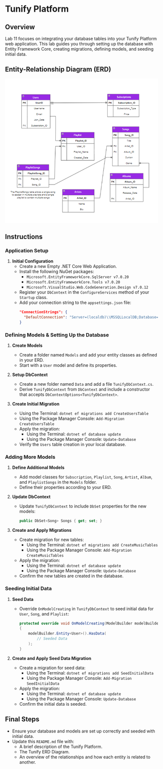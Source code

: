 # Tunify Platform


## Overview

Lab 11 focuses on integrating your database tables into your Tunify Platform web application. This lab guides you through setting up the database with Entity Framework Core, creating migrations, defining models, and seeding initial data.

## Entity-Relationship Diagram (ERD)

![ERD Diagram](images/Tunify.png)


## Instructions

### Application Setup

1. **Initial Configuration**
   - Create a new Empty .NET Core Web Application.
   - Install the following NuGet packages:
     - `Microsoft.EntityFrameworkCore.SqlServer v7.0.20`
     - `Microsoft.EntityFrameworkCore.Tools v7.0.20`
     - `Microsoft.VisualStudio.Web.CodeGeneration.Design v7.0.12`
   - Register your `DbContext` in the `ConfigureServices` method of your `Startup` class.
   - Add your connection string to the `appsettings.json` file:
     ```json
     "ConnectionStrings": {
       "DefaultConnection": "Server=(localdb)\\MSSQLLocalDB;Database=TunifyDB;Trusted_Connection=true;TrustServerCertificate=True;MultipleActiveResultSets=true"
     }
     ```

### Defining Models & Setting Up the Database

1. **Create Models**
   - Create a folder named `Models` and add your entity classes as defined in your ERD.
   - Start with a `User` model and define its properties.

2. **Setup DbContext**
   - Create a new folder named `Data` and add a file `TunifyDbContext.cs`.
   - Derive `TunifyDbContext` from `DbContext` and include a constructor that accepts `DbContextOptions<TunifyDbContext>`.

3. **Create Initial Migration**
   - Using the Terminal: `dotnet ef migrations add CreateUsersTable`
   - Using the Package Manager Console: `Add-Migration CreateUsersTable`
   - Apply the migration:
     - Using the Terminal: `dotnet ef database update`
     - Using the Package Manager Console: `Update-Database`
   - Verify the `Users` table creation in your local database.

### Adding More Models

1. **Define Additional Models**
   - Add model classes for `Subscription`, `Playlist`, `Song`, `Artist`, `Album`, and `PlaylistSongs` in the `Models` folder.
   - Define their properties according to your ERD.

2. **Update DbContext**
   - Update `TunifyDbContext` to include `DbSet` properties for the new models:
     ```csharp
     public DbSet<Song> Songs { get; set; }
     ```

3. **Create and Apply Migrations**
   - Create migration for new tables:
     - Using the Terminal: `dotnet ef migrations add CreateMusicTables`
     - Using the Package Manager Console: `Add-Migration CreateMusicTables`
   - Apply the migration:
     - Using the Terminal: `dotnet ef database update`
     - Using the Package Manager Console: `Update-Database`
   - Confirm the new tables are created in the database.

### Seeding Initial Data

1. **Seed Data**
   - Override `OnModelCreating` in `TunifyDbContext` to seed initial data for `User`, `Song`, and `Playlist`:
     ```csharp
     protected override void OnModelCreating(ModelBuilder modelBuilder)
     {
         modelBuilder.Entity<User>().HasData(
             // Seeded Data
         );
     }
     ```

2. **Create and Apply Seed Data Migration**
   - Create a migration for seed data:
     - Using the Terminal: `dotnet ef migrations add SeedInitialData`
     - Using the Package Manager Console: `Add-Migration SeedInitialData`
   - Apply the migration:
     - Using the Terminal: `dotnet ef database update`
     - Using the Package Manager Console: `Update-Database`
   - Confirm the initial data is seeded.

## Final Steps

- Ensure your database and models are set up correctly and seeded with initial data.
- Update this `README.md` file with:
  - A brief description of the Tunify Platform.
  - The Tunify ERD Diagram.
  - An overview of the relationships and how each entity is related to another.


